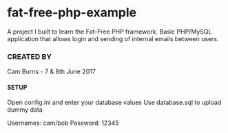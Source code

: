 # fat-free-php-example
A project I built to learn the Fat-Free PHP framework. Basic PHP/MySQL application that allows login and sending of internal emails between users.

### CREATED BY ###
Cam Burns - 7 & 8th June 2017

#### SETUP ####

Open config.ini and enter your database values
Use database.sql to upload dummy data

Usernames: cam/bob
Password: 12345


~~~ THIS IS FOR DEMONSTRATION PURPOSES ONLY. ~~~
